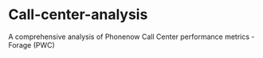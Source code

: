 # Call-center-analysis
 A comprehensive analysis of Phonenow Call Center performance metrics - Forage (PWC)
